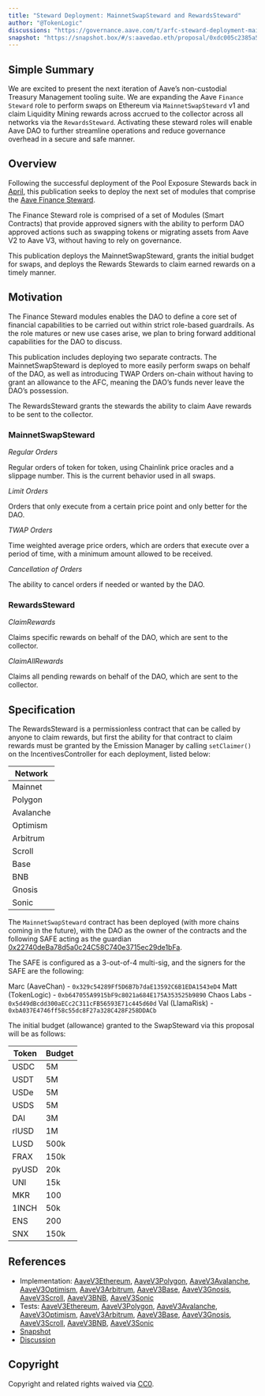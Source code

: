 ```yaml
---
title: "Steward Deployment: MainnetSwapSteward and RewardsSteward"
author: "@TokenLogic"
discussions: "https://governance.aave.com/t/arfc-steward-deployment-mainnetswapsteward-and-rewardssteward/23070"
snapshot: "https://snapshot.box/#/s:aavedao.eth/proposal/0xdc005c2385a548143bbeb35b8bb92e5f0ed29829a445f5e986a2b010bc349c6a"
---
```


## Simple Summary

We are excited to present the next iteration of Aave’s non-custodial Treasury Management tooling suite. We are expanding the Aave `Finance Steward` role to perform swaps on Ethereum via `MainnetSwapSteward` v1 and claim Liquidity Mining rewards across accrued to the collector across all networks via the `RewardsSteward`. Activating these steward roles will enable Aave DAO to further streamline operations and reduce governance overhead in a secure and safe manner.

## Overview

Following the successful deployment of the Pool Exposure Stewards back in [April](https://vote.onaave.com/proposal/?proposalId=279&ipfsHash=0x0b0274c64c3044960cc136a5c813bb461e40da836c5873e85f99aafd1cd9f813), this publication seeks to deploy the next set of modules that comprise the [Aave Finance Steward](https://governance.aave.com/t/arfc-aave-finance-steward/17570/1).

The Finance Steward role is comprised of a set of Modules (Smart Contracts) that provide approved signers with the ability to perform DAO approved actions such as swapping tokens or migrating assets from Aave V2 to Aave V3, without having to rely on governance.

This publication deploys the MainnetSwapSteward, grants the initial budget for swaps, and deploys the Rewards Stewards to claim earned rewards on a timely manner.

## Motivation

The Finance Steward modules enables the DAO to define a core set of financial capabilities to be carried out within strict role-based guardrails. As the role matures or new use cases arise, we plan to bring forward additional capabilities for the DAO to discuss.

This publication includes deploying two separate contracts. The MainnetSwapSteward is deployed to more easily perform swaps on behalf of the DAO, as well as introducing TWAP Orders on-chain without having to grant an allowance to the AFC, meaning the DAO’s funds never leave the DAO’s possession.

The RewardsSteward grants the stewards the ability to claim Aave rewards to be sent to the collector.

### MainnetSwapSteward

_Regular Orders_

Regular orders of token for token, using Chainlink price oracles and a slippage number. This is the current behavior used in all swaps.

_Limit Orders_

Orders that only execute from a certain price point and only better for the DAO.

_TWAP Orders_

Time weighted average price orders, which are orders that execute over a period of time, with a minimum amount allowed to be received.

_Cancellation of Orders_

The ability to cancel orders if needed or wanted by the DAO.

### RewardsSteward

_ClaimRewards_

Claims specific rewards on behalf of the DAO, which are sent to the collector.

_ClaimAllRewards_

Claims all pending rewards on behalf of the DAO, which are sent to the collector.

## Specification

The RewardsSteward is a permissionless contract that can be called by anyone to claim rewards, but first the ability for that contract to claim rewards must be granted by the Emission Manager by calling `setClaimer()` on the IncentivesController for each deployment, listed below:

| Network   |
| --------- |
| Mainnet   |
| Polygon   |
| Avalanche |
| Optimism  |
| Arbitrum  |
| Scroll    |
| Base      |
| BNB       |
| Gnosis    |
| Sonic     |

The `MainnetSwapSteward` contract has been deployed (with more chains coming in the future), with the DAO as the owner of the contracts and the following SAFE acting as the guardian [0x22740deBa78d5a0c24C58C740e3715ec29de1bFa](https://app.safe.global/home?safe=eth:0x22740deBa78d5a0c24C58C740e3715ec29de1bFa).

The SAFE is configured as a 3-out-of-4 multi-sig, and the signers for the SAFE are the following:

Marc (AaveChan) - `0x329c54289Ff5D6B7b7daE13592C6B1EDA1543eD4`
Matt (TokenLogic) - `0xb647055A9915bF9c8021a684E175A353525b9890`
Chaos Labs - `0x5d49dBcdd300aECc2C311cFB56593E71c445d60d`
Val (LlamaRisk) - `0xbA037E4746ff58c55dc8F27a328C428F258DDACb`

The initial budget (allowance) granted to the SwapSteward via this proposal will be as follows:

| Token | Budget |
| ----- | ------ |
| USDC  | 5M     |
| USDT  | 5M     |
| USDe  | 5M     |
| USDS  | 5M     |
| DAI   | 3M     |
| rlUSD | 1M     |
| LUSD  | 500k   |
| FRAX  | 150k   |
| pyUSD | 20k    |
| UNI   | 15k    |
| MKR   | 100    |
| 1INCH | 50k    |
| ENS   | 200    |
| SNX   | 150k   |

## References

- Implementation: [AaveV3Ethereum](https://github.com/bgd-labs/aave-proposals-v3/blob/879609835279f38a6c2b738305118e04891fb125/src/20250821_Multi_StewardDeploymentMainnetSwapStewardAndRewardsSteward/AaveV3Ethereum_StewardDeploymentMainnetSwapStewardAndRewardsSteward_20250821.sol), [AaveV3Polygon](https://github.com/bgd-labs/aave-proposals-v3/blob/879609835279f38a6c2b738305118e04891fb125/src/20250821_Multi_StewardDeploymentMainnetSwapStewardAndRewardsSteward/AaveV3Polygon_StewardDeploymentMainnetSwapStewardAndRewardsSteward_20250821.sol), [AaveV3Avalanche](https://github.com/bgd-labs/aave-proposals-v3/blob/879609835279f38a6c2b738305118e04891fb125/src/20250821_Multi_StewardDeploymentMainnetSwapStewardAndRewardsSteward/AaveV3Avalanche_StewardDeploymentMainnetSwapStewardAndRewardsSteward_20250821.sol), [AaveV3Optimism](https://github.com/bgd-labs/aave-proposals-v3/blob/879609835279f38a6c2b738305118e04891fb125/src/20250821_Multi_StewardDeploymentMainnetSwapStewardAndRewardsSteward/AaveV3Optimism_StewardDeploymentMainnetSwapStewardAndRewardsSteward_20250821.sol), [AaveV3Arbitrum](https://github.com/bgd-labs/aave-proposals-v3/blob/879609835279f38a6c2b738305118e04891fb125/src/20250821_Multi_StewardDeploymentMainnetSwapStewardAndRewardsSteward/AaveV3Arbitrum_StewardDeploymentMainnetSwapStewardAndRewardsSteward_20250821.sol), [AaveV3Base](https://github.com/bgd-labs/aave-proposals-v3/blob/879609835279f38a6c2b738305118e04891fb125/src/20250821_Multi_StewardDeploymentMainnetSwapStewardAndRewardsSteward/AaveV3Base_StewardDeploymentMainnetSwapStewardAndRewardsSteward_20250821.sol), [AaveV3Gnosis](https://github.com/bgd-labs/aave-proposals-v3/blob/879609835279f38a6c2b738305118e04891fb125/src/20250821_Multi_StewardDeploymentMainnetSwapStewardAndRewardsSteward/AaveV3Gnosis_StewardDeploymentMainnetSwapStewardAndRewardsSteward_20250821.sol), [AaveV3Scroll](https://github.com/bgd-labs/aave-proposals-v3/blob/879609835279f38a6c2b738305118e04891fb125/src/20250821_Multi_StewardDeploymentMainnetSwapStewardAndRewardsSteward/AaveV3Scroll_StewardDeploymentMainnetSwapStewardAndRewardsSteward_20250821.sol), [AaveV3BNB](https://github.com/bgd-labs/aave-proposals-v3/blob/879609835279f38a6c2b738305118e04891fb125/src/20250821_Multi_StewardDeploymentMainnetSwapStewardAndRewardsSteward/AaveV3BNB_StewardDeploymentMainnetSwapStewardAndRewardsSteward_20250821.sol), [AaveV3Sonic](https://github.com/bgd-labs/aave-proposals-v3/blob/879609835279f38a6c2b738305118e04891fb125/src/20250821_Multi_StewardDeploymentMainnetSwapStewardAndRewardsSteward/AaveV3Sonic_StewardDeploymentMainnetSwapStewardAndRewardsSteward_20250821.sol)
- Tests: [AaveV3Ethereum](https://github.com/bgd-labs/aave-proposals-v3/blob/879609835279f38a6c2b738305118e04891fb125/src/20250821_Multi_StewardDeploymentMainnetSwapStewardAndRewardsSteward/AaveV3Ethereum_StewardDeploymentMainnetSwapStewardAndRewardsSteward_20250821.t.sol), [AaveV3Polygon](https://github.com/bgd-labs/aave-proposals-v3/blob/879609835279f38a6c2b738305118e04891fb125/src/20250821_Multi_StewardDeploymentMainnetSwapStewardAndRewardsSteward/AaveV3Polygon_StewardDeploymentMainnetSwapStewardAndRewardsSteward_20250821.t.sol), [AaveV3Avalanche](https://github.com/bgd-labs/aave-proposals-v3/blob/879609835279f38a6c2b738305118e04891fb125/src/20250821_Multi_StewardDeploymentMainnetSwapStewardAndRewardsSteward/AaveV3Avalanche_StewardDeploymentMainnetSwapStewardAndRewardsSteward_20250821.t.sol), [AaveV3Optimism](https://github.com/bgd-labs/aave-proposals-v3/blob/879609835279f38a6c2b738305118e04891fb125/src/20250821_Multi_StewardDeploymentMainnetSwapStewardAndRewardsSteward/AaveV3Optimism_StewardDeploymentMainnetSwapStewardAndRewardsSteward_20250821.t.sol), [AaveV3Arbitrum](https://github.com/bgd-labs/aave-proposals-v3/blob/879609835279f38a6c2b738305118e04891fb125/src/20250821_Multi_StewardDeploymentMainnetSwapStewardAndRewardsSteward/AaveV3Arbitrum_StewardDeploymentMainnetSwapStewardAndRewardsSteward_20250821.t.sol), [AaveV3Base](https://github.com/bgd-labs/aave-proposals-v3/blob/879609835279f38a6c2b738305118e04891fb125/src/20250821_Multi_StewardDeploymentMainnetSwapStewardAndRewardsSteward/AaveV3Base_StewardDeploymentMainnetSwapStewardAndRewardsSteward_20250821.t.sol), [AaveV3Gnosis](https://github.com/bgd-labs/aave-proposals-v3/blob/879609835279f38a6c2b738305118e04891fb125/src/20250821_Multi_StewardDeploymentMainnetSwapStewardAndRewardsSteward/AaveV3Gnosis_StewardDeploymentMainnetSwapStewardAndRewardsSteward_20250821.t.sol), [AaveV3Scroll](https://github.com/bgd-labs/aave-proposals-v3/blob/879609835279f38a6c2b738305118e04891fb125/src/20250821_Multi_StewardDeploymentMainnetSwapStewardAndRewardsSteward/AaveV3Scroll_StewardDeploymentMainnetSwapStewardAndRewardsSteward_20250821.t.sol), [AaveV3BNB](https://github.com/bgd-labs/aave-proposals-v3/blob/879609835279f38a6c2b738305118e04891fb125/src/20250821_Multi_StewardDeploymentMainnetSwapStewardAndRewardsSteward/AaveV3BNB_StewardDeploymentMainnetSwapStewardAndRewardsSteward_20250821.t.sol), [AaveV3Sonic](https://github.com/bgd-labs/aave-proposals-v3/blob/879609835279f38a6c2b738305118e04891fb125/src/20250821_Multi_StewardDeploymentMainnetSwapStewardAndRewardsSteward/AaveV3Sonic_StewardDeploymentMainnetSwapStewardAndRewardsSteward_20250821.t.sol)
- [Snapshot](https://snapshot.box/#/s:aavedao.eth/proposal/0xdc005c2385a548143bbeb35b8bb92e5f0ed29829a445f5e986a2b010bc349c6a)
- [Discussion](https://governance.aave.com/t/arfc-steward-deployment-mainnetswapsteward-and-rewardssteward/23070)

## Copyright

Copyright and related rights waived via [CC0](https://creativecommons.org/publicdomain/zero/1.0/).
